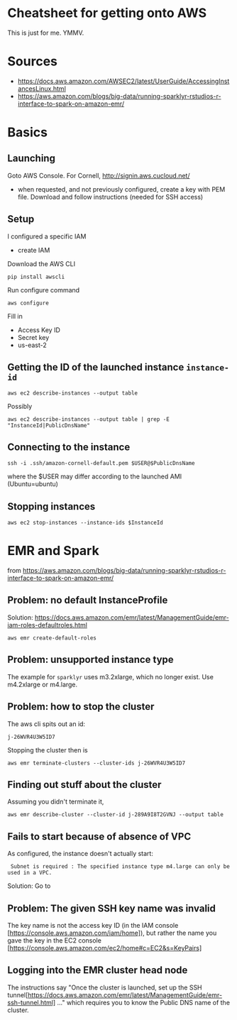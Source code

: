 # Cheatsheet for getting onto AWS 

This is just for me. YMMV.

# Sources
- https://docs.aws.amazon.com/AWSEC2/latest/UserGuide/AccessingInstancesLinux.html
- https://aws.amazon.com/blogs/big-data/running-sparklyr-rstudios-r-interface-to-spark-on-amazon-emr/

# Basics
## Launching
Goto AWS Console. For Cornell, http://signin.aws.cucloud.net/
- when requested, and not previously configured, create a key with PEM file. Download and follow instructions (needed for SSH access)

## Setup
I configured a specific IAM
- create IAM

Download the AWS CLI

    pip install awscli

Run configure command

    aws configure

Fill in 
- Access Key ID
- Secret key
- us-east-2

## Getting the ID of the launched instance `instance-id`
    aws ec2 describe-instances --output table

Possibly

    aws ec2 describe-instances --output table | grep -E "InstanceId|PublicDnsName"

## Connecting to the instance
    ssh -i .ssh/amazon-cornell-default.pem $USER@$PublicDnsName
where the $USER may differ according to the launched AMI (Ubuntu=ubuntu)

## Stopping instances
    aws ec2 stop-instances --instance-ids $InstanceId


# EMR and Spark
from https://aws.amazon.com/blogs/big-data/running-sparklyr-rstudios-r-interface-to-spark-on-amazon-emr/

## Problem: no default InstanceProfile
Solution: https://docs.aws.amazon.com/emr/latest/ManagementGuide/emr-iam-roles-defaultroles.html

    aws emr create-default-roles
    
## Problem: unsupported instance type
The example for `sparklyr` uses m3.2xlarge, which no longer exist. Use m4.2xlarge or m4.large.

## Problem: how to stop the cluster
The aws cli spits out an id:

    j-26WVR4U3W5ID7

Stopping the cluster then is

    aws emr terminate-clusters --cluster-ids j-26WVR4U3W5ID7
## Finding out stuff about the cluster
Assuming you didn't terminate it,

    aws emr describe-cluster --cluster-id j-289A9I8T2GVNJ --output table

## Fails to start because of absence of VPC
As configured, the instance doesn't actually start:
   
     Subnet is required : The specified instance type m4.large can only be used in a VPC.

Solution: Go to 

## Problem: The given SSH key name was invalid
The key name is not the access key ID (in the IAM console [https://console.aws.amazon.com/iam/home]), but rather the name you gave the key in the EC2 console [https://console.aws.amazon.com/ec2/home#c=EC2&s=KeyPairs] 

## Logging into the EMR cluster head node
The instructions say "Once the cluster is launched, set up the SSH tunnel[https://docs.aws.amazon.com/emr/latest/ManagementGuide/emr-ssh-tunnel.html] ..." which requires you to know the Public DNS name of the cluster.
